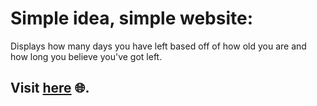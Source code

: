 # Simple idea, simple website:

Displays how many days you have left based off of how old you are and how long you believe you've got left.

## Visit [here](https://fourfortyfour.github.io/WhatToDo/) 🌐.
